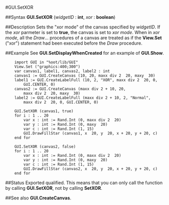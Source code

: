 
#GUI.SetXOR

##Syntax
**GUI.SetXOR** (_widgetID_ : **int**, _xor_ : **boolean**)



##Description
Sets the "xor mode" of the canvas specified by _widgetID_. If the _xor_ parmeter is set to **true**, the canvas is set to _xor mode_. When in _xor mode_, all the _Draw_... procedures of a canvas are treated as if the **View.Set** ("xor") statement had been executed before the _Draw_ procedure.



##Example
See **GUI.SetDisplayWhenCreated** for an example of **GUI.Show**.


        import GUI in "%oot/lib/GUI"
        View.Set ("graphics:400;300")
        var canvas1, label1, canvas2, label2 : int
        canvas1 := GUI.CreateCanvas (10, 20, maxx div 2  20, maxy  30)
        label1 := GUI.CreateLabelFull (10, 2, "XOR", maxx div 2  20, 0,
            GUI.CENTER, 0)
        canvas2 := GUI.CreateCanvas (maxx div 2 + 10, 20, 
            maxx div 2  20, maxy  30)
        label2 := GUI.CreateLabelFull (maxx div 2 + 10, 2, "Normal", 
            maxx div 2  20, 0, GUI.CENTER, 0)
        
        GUI.SetXOR (canvas1, true)
        for i : 1 .. 20
            var x : int := Rand.Int (0, maxx div 2  20)
            var y : int := Rand.Int (0, maxy  20)
            var c : int := Rand.Int (1, 15)
            GUI.DrawFillStar (canvas1, x  20, y  20, x + 20, y + 20, c)
        end for
        
        GUI.SetXOR (canvas2, false)
        for i : 1 .. 20
            var x : int := Rand.Int (0, maxx div 2  20)
            var y : int := Rand.Int (0, maxy  20)
            var c : int := Rand.Int (1, 15)
            GUI.DrawFillStar (canvas2, x  20, y  20, x + 20, y + 20, c)
        end for
##Status
Exported qualified.
This means that you can only call the function by calling **GUI.SetXOR**, not by calling **SetXOR**.



##See also
**GUI.CreateCanvas**.



